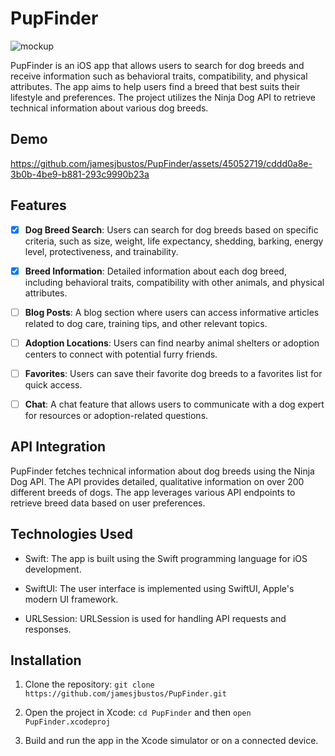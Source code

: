 # PupFinder

![mockup](https://github.com/jamesjbustos/PupFinder/assets/45052719/5de9563d-32e1-4290-a681-0d51094a3204)

PupFinder is an iOS app that allows users to search for dog breeds and receive information such as behavioral traits, compatibility, and physical attributes. The app aims to help users find a breed that best suits their lifestyle and preferences. The project utilizes the Ninja Dog API to retrieve technical information about various dog breeds.

## Demo
https://github.com/jamesjbustos/PupFinder/assets/45052719/cddd0a8e-3b0b-4be9-b881-293c9990b23a

## Features

- [x] **Dog Breed Search**: Users can search for dog breeds based on specific criteria, such as size, weight, life expectancy, shedding, barking, energy level, protectiveness, and trainability.

- [x] **Breed Information**: Detailed information about each dog breed, including behavioral traits, compatibility with other animals, and physical attributes.

- [ ] **Blog Posts**: A blog section where users can access informative articles related to dog care, training tips, and other relevant topics.

- [ ] **Adoption Locations**: Users can find nearby animal shelters or adoption centers to connect with potential furry friends.

- [ ] **Favorites**: Users can save their favorite dog breeds to a favorites list for quick access.

- [ ] **Chat**: A chat feature that allows users to communicate with a dog expert for resources or adoption-related questions.

## API Integration

PupFinder fetches technical information about dog breeds using the Ninja Dog API. The API provides detailed, qualitative information on over 200 different breeds of dogs. The app leverages various API endpoints to retrieve breed data based on user preferences.

## Technologies Used

- Swift: The app is built using the Swift programming language for iOS development.

- SwiftUI: The user interface is implemented using SwiftUI, Apple's modern UI framework.

- URLSession: URLSession is used for handling API requests and responses.

## Installation

1. Clone the repository: `git clone https://github.com/jamesjbustos/PupFinder.git`

2. Open the project in Xcode: `cd PupFinder` and then `open PupFinder.xcodeproj`

3. Build and run the app in the Xcode simulator or on a connected device.
